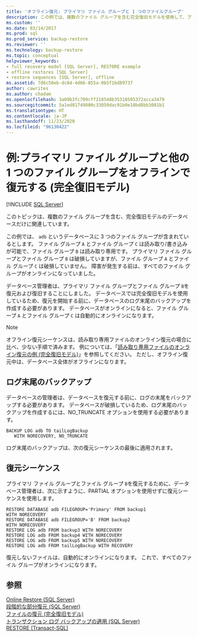 ```yaml
---
title: 'オフライン復元: プライマリ ファイル グループと 1 つのファイルグループ'
description: この例では、複数のファイル グループを含む完全復旧モデルを使用して、プライマリ ファイル グループと他の 1 つのファイル グループを復元する SQL Server でのオフライン復元を示します。
ms.custom: ''
ms.date: 03/14/2017
ms.prod: sql
ms.prod_service: backup-restore
ms.reviewer: ''
ms.technology: backup-restore
ms.topic: conceptual
helpviewer_keywords:
- full recovery model [SQL Server], RESTORE example
- offline restores [SQL Server]
- restore sequences [SQL Server], offline
ms.assetid: 7d6c50eb-dc84-4d66-855a-0b5f1bd89737
author: cawrites
ms.author: chadam
ms.openlocfilehash: 3a09b3fc709cff218548b35318505372acca3479
ms.sourcegitcommit: 5a1ed81749800c33059dac91b0e18bd8bb3081b1
ms.translationtype: HT
ms.contentlocale: ja-JP
ms.lasthandoff: 11/23/2020
ms.locfileid: "96130422"
---
```

# <a name="example-offline-restore-of-primary-and-1-other-filegroup-full-recovery-model"></a>例:プライマリ ファイル グループと他の 1 つのファイル グループをオフラインで復元する (完全復旧モデル)
 [!INCLUDE [SQL Server](../../includes/applies-to-version/sqlserver.md)]

  このトピックは、複数のファイル グループを含む、完全復旧モデルのデータベースだけに関連しています。  
  
 この例では、 `adb` というデータベースに 3 つのファイル グループが含まれているとします。 ファイル グループ `A` とファイル グループ `C` は読み取り/書き込みが可能で、ファイル グループ `B` は読み取り専用です。 プライマリ ファイル グループとファイル グループ `B` は破損していますが、ファイル グループ `A` とファイル グループ `C` は破損していません。 障害が発生する前は、すべてのファイル グループがオンラインになっていました。  
  
 データベース管理者は、プライマリ ファイル グループとファイル グループ `B`を復元および復旧することにしました。 データベースでは完全復旧モデルを使用しているため、復元を開始する前に、データベースのログ末尾のバックアップを作成する必要があります。 データベースがオンラインになると、ファイル グループ `A` とファイル グループ `C` は自動的にオンラインになります。  
  
> [!NOTE]  
>  オフライン復元シーケンスは、読み取り専用ファイルのオンライン復元の場合に比べ、少ない手順で済みます。 例については、「[読み取り専用ファイルのオンライン復元の例 &#40;完全復旧モデル&#41;](../../relational-databases/backup-restore/example-online-restore-of-a-read-only-file-full-recovery-model.md)」を参照してください。 ただし、オフライン復元中は、データベース全体がオフラインになります。  
  
## <a name="tail-log-backup"></a>ログ末尾のバックアップ  
 データベースの管理者は、データベースを復元する前に、ログの末尾をバックアップする必要があります。 データベースが破損しているため、ログ末尾のバックアップを作成するには、NO_TRUNCATE オプションを使用する必要があります。  
  
```  
BACKUP LOG adb TO tailLogBackup   
   WITH NORECOVERY, NO_TRUNCATE  
```  
  
 ログ末尾のバックアップは、次の復元シーケンスの最後に適用されます。  
  
## <a name="restore-sequence"></a>復元シーケンス  
 プライマリ ファイル グループとファイル グループ `B`を復元するために、データベース管理者は、次に示すように、PARTIAL オプションを使用せずに復元シーケンスを使用します。  
  
```  
RESTORE DATABASE adb FILEGROUP='Primary' FROM backup1   
WITH NORECOVERY  
RESTORE DATABASE adb FILEGROUP='B' FROM backup2   
WITH NORECOVERY  
RESTORE LOG adb FROM backup3 WITH NORECOVERY  
RESTORE LOG adb FROM backup4 WITH NORECOVERY  
RESTORE LOG adb FROM backup5 WITH NORECOVERY  
RESTORE LOG adb FROM tailLogBackup WITH RECOVERY  
```  
  
 復元しないファイルは、自動的にオンラインになります。 これで、すべてのファイル グループがオンラインになります。  
  
## <a name="see-also"></a>参照  
 [Online Restore &#40;SQL Server&#41;](../../relational-databases/backup-restore/online-restore-sql-server.md)   
 [段階的な部分復元 &#40;SQL Server&#41;](../../relational-databases/backup-restore/piecemeal-restores-sql-server.md)   
 [ファイルの復元 &#40;完全復旧モデル&#41;](../../relational-databases/backup-restore/file-restores-full-recovery-model.md)   
 [トランザクション ログ バックアップの適用 &#40;SQL Server&#41;](../../relational-databases/backup-restore/apply-transaction-log-backups-sql-server.md)   
 [RESTORE &#40;Transact-SQL&#41;](../../t-sql/statements/restore-statements-transact-sql.md)  
  
  
